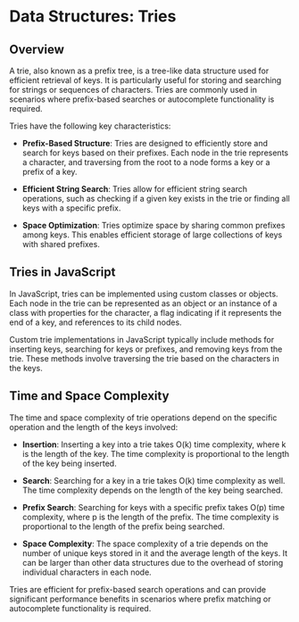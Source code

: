 # Data Structures: Tries

## Overview

A trie, also known as a prefix tree, is a tree-like data structure used for efficient retrieval of keys. It is particularly useful for storing and searching for strings or sequences of characters. Tries are commonly used in scenarios where prefix-based searches or autocomplete functionality is required.

Tries have the following key characteristics:

- **Prefix-Based Structure**: Tries are designed to efficiently store and search for keys based on their prefixes. Each node in the trie represents a character, and traversing from the root to a node forms a key or a prefix of a key.

- **Efficient String Search**: Tries allow for efficient string search operations, such as checking if a given key exists in the trie or finding all keys with a specific prefix.

- **Space Optimization**: Tries optimize space by sharing common prefixes among keys. This enables efficient storage of large collections of keys with shared prefixes.

## Tries in JavaScript

In JavaScript, tries can be implemented using custom classes or objects. Each node in the trie can be represented as an object or an instance of a class with properties for the character, a flag indicating if it represents the end of a key, and references to its child nodes.

Custom trie implementations in JavaScript typically include methods for inserting keys, searching for keys or prefixes, and removing keys from the trie. These methods involve traversing the trie based on the characters in the keys.

## Time and Space Complexity

The time and space complexity of trie operations depend on the specific operation and the length of the keys involved:

- **Insertion**: Inserting a key into a trie takes O(k) time complexity, where k is the length of the key. The time complexity is proportional to the length of the key being inserted.

- **Search**: Searching for a key in a trie takes O(k) time complexity as well. The time complexity depends on the length of the key being searched.

- **Prefix Search**: Searching for keys with a specific prefix takes O(p) time complexity, where p is the length of the prefix. The time complexity is proportional to the length of the prefix being searched.

- **Space Complexity**: The space complexity of a trie depends on the number of unique keys stored in it and the average length of the keys. It can be larger than other data structures due to the overhead of storing individual characters in each node.

Tries are efficient for prefix-based search operations and can provide significant performance benefits in scenarios where prefix matching or autocomplete functionality is required.
